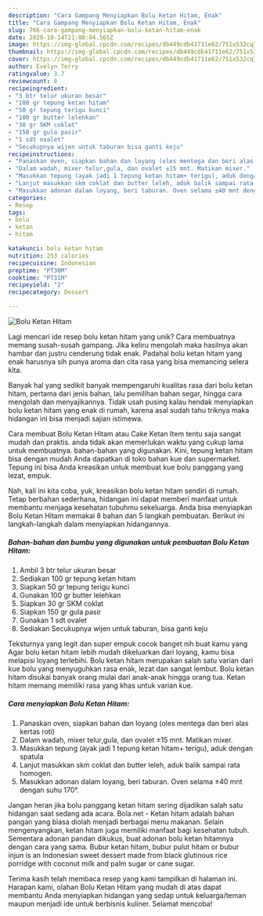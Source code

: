 ```yaml
---
description: "Cara Gampang Menyiapkan Bolu Ketan Hitam, Enak"
title: "Cara Gampang Menyiapkan Bolu Ketan Hitam, Enak"
slug: 766-cara-gampang-menyiapkan-bolu-ketan-hitam-enak
date: 2020-10-14T21:00:04.565Z
image: https://img-global.cpcdn.com/recipes/db449cdb41711e62/751x532cq70/bolu-ketan-hitam-foto-resep-utama.jpg
thumbnail: https://img-global.cpcdn.com/recipes/db449cdb41711e62/751x532cq70/bolu-ketan-hitam-foto-resep-utama.jpg
cover: https://img-global.cpcdn.com/recipes/db449cdb41711e62/751x532cq70/bolu-ketan-hitam-foto-resep-utama.jpg
author: Evelyn Terry
ratingvalue: 3.7
reviewcount: 8
recipeingredient:
- "3 btr telur ukuran besar"
- "100 gr tepung ketan hitam"
- "50 gr tepung terigu kunci"
- "100 gr butter lelehkan"
- "30 gr SKM coklat"
- "150 gr gula pasir"
- "1 sdt ovalet"
- "Secukupnya wijen untuk taburan bisa ganti keju"
recipeinstructions:
- "Panaskan oven, siapkan bahan dan loyang (oles mentega dan beri alas kertas roti)"
- "Dalam wadah, mixer telur,gula, dan ovalet ±15 mnt. Matikan mixer."
- "Masukkan tepung (ayak jadi 1 tepung ketan hitam+ terigu), aduk dengan spatula"
- "Lanjut masukkan skm coklat dan butter leleh, aduk balik sampai rata homogen."
- "Masukkan adonan dalam loyang, beri taburan. Oven selama ±40 mnt dengan suhu 170°."
categories:
- Resep
tags:
- bolu
- ketan
- hitam

katakunci: bolu ketan hitam 
nutrition: 253 calories
recipecuisine: Indonesian
preptime: "PT30M"
cooktime: "PT31M"
recipeyield: "2"
recipecategory: Dessert

---
```



![Bolu Ketan Hitam](https://img-global.cpcdn.com/recipes/db449cdb41711e62/751x532cq70/bolu-ketan-hitam-foto-resep-utama.jpg)

Lagi mencari ide resep bolu ketan hitam yang unik? Cara membuatnya memang susah-susah gampang. Jika keliru mengolah maka hasilnya akan hambar dan justru cenderung tidak enak. Padahal bolu ketan hitam yang enak harusnya sih punya aroma dan cita rasa yang bisa memancing selera kita.

Banyak hal yang sedikit banyak mempengaruhi kualitas rasa dari bolu ketan hitam, pertama dari jenis bahan, lalu pemilihan bahan segar, hingga cara mengolah dan menyajikannya. Tidak usah pusing kalau hendak menyiapkan bolu ketan hitam yang enak di rumah, karena asal sudah tahu triknya maka hidangan ini bisa menjadi sajian istimewa.

Cara membuat Bolu Ketan Hitam atau Cake Ketan Item tentu saja sangat mudah dan praktis. anda tidak akan memerlukan waktu yang cukup lama untuk membuatnya. bahan-bahan yang digunakan. Kini, tepung ketan hitam bisa dengan mudah Anda dapatkan di toko bahan kue dan supermarket. Tepung ini bisa Anda kreasikan untuk membuat kue bolu panggang yang lezat, empuk.


Nah, kali ini kita coba, yuk, kreasikan bolu ketan hitam sendiri di rumah. Tetap berbahan sederhana, hidangan ini dapat memberi manfaat untuk membantu menjaga kesehatan tubuhmu sekeluarga. Anda bisa menyiapkan Bolu Ketan Hitam memakai 8 bahan dan 5 langkah pembuatan. Berikut ini langkah-langkah dalam menyiapkan hidangannya.

<!--inarticleads1-->

##### Bahan-bahan dan bumbu yang digunakan untuk pembuatan Bolu Ketan Hitam:

1. Ambil 3 btr telur ukuran besar
1. Sediakan 100 gr tepung ketan hitam
1. Siapkan 50 gr tepung terigu kunci
1. Gunakan 100 gr butter lelehkan
1. Siapkan 30 gr SKM coklat
1. Siapkan 150 gr gula pasir
1. Gunakan 1 sdt ovalet
1. Sediakan Secukupnya wijen untuk taburan, bisa ganti keju


Teksturnya yang legit dan super empuk cocok banget nih buat kamu yang Agar bolu ketan hitam lebih mudah dikeluarkan dari loyang, kamu bisa melapisi loyang terlebihi. Bolu ketan hitam merupakan salah satu varian dari kue bolu yang menyuguhkan rasa enak, lezat dan sangat lembut. Bolu ketan hitam disukai banyak orang mulai dari anak-anak hingga orang tua. Ketan hitam memang memiliki rasa yang khas untuk varian kue. 

<!--inarticleads2-->

##### Cara menyiapkan Bolu Ketan Hitam:

1. Panaskan oven, siapkan bahan dan loyang (oles mentega dan beri alas kertas roti)
1. Dalam wadah, mixer telur,gula, dan ovalet ±15 mnt. Matikan mixer.
1. Masukkan tepung (ayak jadi 1 tepung ketan hitam+ terigu), aduk dengan spatula
1. Lanjut masukkan skm coklat dan butter leleh, aduk balik sampai rata homogen.
1. Masukkan adonan dalam loyang, beri taburan. Oven selama ±40 mnt dengan suhu 170°.


Jangan heran jika bolu panggang ketan hitam sering dijadikan salah satu hidangan saat sedang ada acara. Bola.net - Ketan hitam adalah bahan pangan yang biasa diolah menjadi berbagai menu makanan. Selain mengenyangkan, ketan hitam juga memiliki manfaat bagi kesehatan tubuh. Sementara adonan pandan dikukus, buat adonan bolu ketan hitamnya dengan cara yang sama. Bubur ketan hitam, bubur pulut hitam or bubur injun is an Indonesian sweet dessert made from black glutinous rice porridge with coconut milk and palm sugar or cane sugar. 

Terima kasih telah membaca resep yang kami tampilkan di halaman ini. Harapan kami, olahan Bolu Ketan Hitam yang mudah di atas dapat membantu Anda menyiapkan hidangan yang sedap untuk keluarga/teman maupun menjadi ide untuk berbisnis kuliner. Selamat mencoba!
